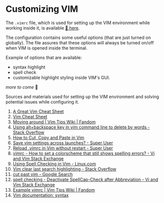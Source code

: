 # Customizing VIM

The `.vimrc` file, which is used for setting up the VIM environment while working inside it, is available [📁 here](resources/my_vimrc).

The configuration contains some useful options (that are just turned on globally). The file assures that these options will always be turned on/off when VIM is opened inside the terminal.

Example of options that are available:

* syntax highlight
* spell check 
* customizable highlight styling inside VIM's GUI.

*more to come* 🚀

Sources and materials used for setting up the VIM environment and solving potential issues while configuring it.

1. [A Great Vim Cheat Sheet](https://vimsheet.com/)
2. [Vim Cheat Sheet](https://vim.rtorr.com/)
3. [Moving around | Vim Tips Wiki | Fandom](https://vim.fandom.com/wiki/Moving_around)
4. [Using alt+backspace key in vim command line to delete by words - Stack Overflow](https://stackoverflow.com/questions/6039405/using-altbackspace-key-in-vim-command-line-to-delete-by-words)
5. [How to Cut, Copy and Paste in Vim](https://phoenixnap.com/kb/cut-copy-paste-vim)
6. [Save vim settings across launches? - Super User](https://superuser.com/questions/384717/save-vim-settings-across-launches)
7. [Reload .vimrc in Vim without restart - Super User](https://superuser.com/questions/286985/reload-vimrc-in-vim-without-restart)
8. [vimrc - How to set a colorscheme that still shows spelling errors? - Vi and Vim Stack Exchange](https://vi.stackexchange.com/questions/18295/how-to-set-a-colorscheme-that-still-shows-spelling-errors)
9. [Using Spell Checking in Vim - Linux.com](https://www.linux.com/training-tutorials/using-spell-checking-vim/)
10. [Vim clear last search highlighting - Stack Overflow](https://stackoverflow.com/questions/657447/vim-clear-last-search-highlighting)
11. [cut past vim - Google Search](https://www.google.com/search?q=cut+past+vim&oq=cut+past+vim&aqs=chrome..69i57j69i60.3877j0j4&sourceid=chrome&ie=UTF-8)
12. [spell checking - Deactivate SpellCap-Check after Abbreviation - Vi and Vim Stack Exchange](https://vi.stackexchange.com/questions/13207/deactivate-spellcap-check-after-abbreviation)
13. [Example vimrc | Vim Tips Wiki | Fandom](https://vim.fandom.com/wiki/Example_vimrc)
14. [Vim documentation: syntax](http://vimdoc.sourceforge.net/htmldoc/syntax.html#hl-SpellCap)
